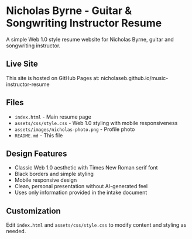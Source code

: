 # Nicholas Byrne - Guitar & Songwriting Instructor Resume

A simple Web 1.0 style resume website for Nicholas Byrne, guitar and songwriting instructor.

## Live Site
This site is hosted on GitHub Pages at: nicholaseb.github.io/music-instructor-resume

## Files
- `index.html` - Main resume page
- `assets/css/style.css` - Web 1.0 styling with mobile responsiveness
- `assets/images/nicholas-photo.png` - Profile photo
- `README.md` - This file

## Design Features
- Classic Web 1.0 aesthetic with Times New Roman serif font
- Black borders and simple styling
- Mobile responsive design
- Clean, personal presentation without AI-generated feel
- Uses only information provided in the intake document

## Customization
Edit `index.html` and `assets/css/style.css` to modify content and styling as needed.
